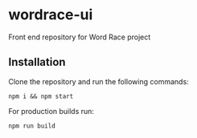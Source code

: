 # wordrace-ui
Front end repository for Word Race project

## Installation
Clone the repository and run the following commands:

```
npm i && npm start
```

For production builds run:

```
npm run build
```